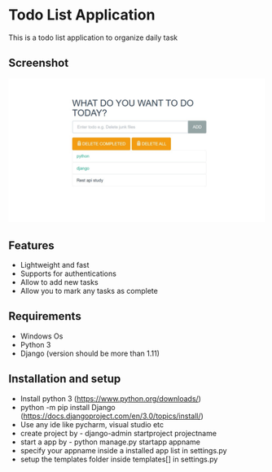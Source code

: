 # Todo List Application
This is a todo list application to organize daily task

## Screenshot

![](todo.jpg)

## Features

* Lightweight and fast
* Supports for authentications
* Allow to add new tasks
* Allow you to mark any tasks as complete

## Requirements

* Windows Os
* Python 3
* Django (version should be more than 1.11)

## Installation and setup

* Install python 3 (https://www.python.org/downloads/)
* python -m pip install Django (https://docs.djangoproject.com/en/3.0/topics/install/)
* Use any ide like pycharm, visual studio etc
* create project by - django-admin startproject projectname
* start a app by - python manage.py startapp appname
* specify your appname inside a installed app list in settings.py
* setup the templates folder inside templates[] in settings.py




